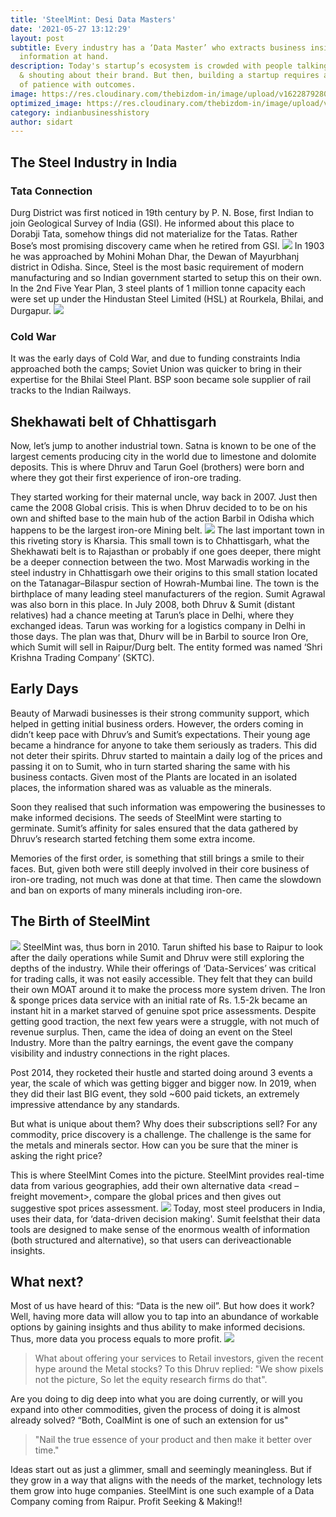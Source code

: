 ```yaml
---
title: 'SteelMint: Desi Data Masters'
date: '2021-05-27 13:12:29'
layout: post
subtitle: Every industry has a ‘Data Master’ who extracts business insights from the
  information at hand.
description: Today's startup’s ecosystem is crowded with people talking, screaming
  & shouting about their brand. But then, building a startup requires an immense amount
  of patience with outcomes.
image: https://res.cloudinary.com/thebizdom-in/image/upload/v1622879280/steelmint_pa2wd1.png
optimized_image: https://res.cloudinary.com/thebizdom-in/image/upload/v1622879280/steelmint_pa2wd1.png
category: indianbusinesshistory
author: sidart
---
```


## The Steel Industry in India
### Tata Connection
Durg District was first noticed in 19th century by P. N. Bose, first Indian to join Geological Survey of India (GSI). He informed about this place to Dorabji Tata, somehow things did not materialize for the Tatas. Rather Bose’s most promising discovery came when he retired from GSI.
![](https://res.cloudinary.com/thebizdom-in/image/upload/v1622879636/ST1_pkk1zj.png)
In 1903 he was approached by Mohini Mohan Dhar, the Dewan of Mayurbhanj district in Odisha.
Since, Steel is the most basic requirement of modern manufacturing and so Indian government started to setup this on their own. In the 2nd Five Year Plan, 3 steel plants of 1 million tonne capacity each were set up under the Hindustan Steel Limited (HSL) at Rourkela, Bhilai, and Durgapur.
![](https://res.cloudinary.com/thebizdom-in/image/upload/v1622879631/ST2_x4qivo.jpg)

### Cold War
It was the early days of Cold War, and due to funding constraints India approached both the camps; Soviet Union was quicker to bring in their expertise for the Bhilai Steel Plant. BSP soon became sole supplier of rail tracks to the Indian Railways.

## Shekhawati belt of Chhattisgarh
Now, let’s jump to another industrial town. Satna is known to be one of the largest cements producing city in the world due to limestone and dolomite deposits. This is where Dhruv and Tarun Goel (brothers) were born and where they got their first experience of iron-ore trading.

They started working for their maternal uncle, way back in 2007. Just then came the 2008 Global crisis. This is when Dhruv decided to to be on his own and shifted base to the main hub of the action Barbil in Odisha which happens to be the largest iron-ore Mining belt.
![](https://res.cloudinary.com/thebizdom-in/image/upload/v1622879629/St5_tslkv7.jpg)
The last important town in this riveting story is Kharsia. This small town is to Chhattisgarh, what the Shekhawati belt is to Rajasthan or probably if one goes deeper, there might be a deeper connection between the two. Most Marwadis working in the steel industry in Chhattisgarh owe their origins to this small station located on the Tatanagar–Bilaspur section of Howrah-Mumbai line. The town is the birthplace of many leading steel manufacturers of the region. Sumit Agrawal was also born in this place. In July 2008, both Dhruv & Sumit (distant relatives) had a chance meeting at Tarun’s place in Delhi, where they exchanged ideas. Tarun was working for a logistics company in Delhi in those days. The plan was that, Dhurv will be in Barbil to source Iron Ore, which Sumit will sell in Raipur/Durg belt. The entity formed was named ‘Shri Krishna Trading Company’ (SKTC).

## Early Days
Beauty of Marwadi businesses is their strong community support, which helped in getting initial business orders. However, the orders coming in didn’t keep pace with Dhruv’s and Sumit’s expectations. Their young age became a hindrance for anyone to take them seriously as traders.
This did not deter their spirits. Dhruv started to maintain a daily log of the prices and passing it on to Sumit, who in turn started sharing the same with his business contacts. Given most of the Plants are located in an isolated places, the information shared was as valuable as the minerals.

Soon they realised that such information was empowering the businesses to make informed decisions. The seeds of SteelMint were starting to germinate. Sumit’s affinity for sales ensured that the data gathered by Dhruv’s research started fetching them some extra income.

Memories of the first order, is something that still brings a smile to their faces. But, given both were still deeply involved in their core business of iron-ore trading, not much was done at that time. Then came the slowdown and ban on exports of many minerals including iron-ore.

## The Birth of SteelMint
![](https://res.cloudinary.com/thebizdom-in/image/upload/v1622879635/St6_tepeil.jpg)
SteelMint was, thus born in 2010. Tarun shifted his base to Raipur to look after the daily operations while Sumit and Dhruv were still exploring the depths of the industry. While their offerings of ‘Data-Services’ was critical for trading calls, it was not easily accessible.
They felt that they can build their own MOAT around it to make the process more system driven. The Iron & sponge prices data service with an initial rate of Rs. 1.5-2k became an instant hit in a market starved of genuine spot price assessments.
Despite getting good traction, the next few years were a struggle, with not much  of revenue surplus. Then, came the idea of doing an event on the Steel Industry. More than the paltry earnings, the event gave the company visibility and industry connections in the right places.

Post 2014, they rocketed their hustle and started doing around 3 events a year, the scale of which was getting bigger and bigger now. In 2019, when they did their last BIG event, they sold ~600 paid tickets, an extremely impressive attendance by any standards.

But what is unique about them? Why does their subscriptions sell? For any commodity, price discovery is a challenge. The challenge is the same for the metals and minerals sector. How can you be sure that the miner is asking the right price?

This is where SteelMint Comes into the picture. SteelMint provides real-time data from various geographies, add their own alternative data <read – freight movement>, compare the global prices and then gives out suggestive spot prices assessment.
![](https://res.cloudinary.com/thebizdom-in/image/upload/v1622879637/St8_i7a91i.jpg)
Today, most steel producers in India, uses their data, for ‘data-driven decision making'. Sumit feelsthat their data tools are designed to make sense of the enormous wealth of information (both structured and alternative), so that users can deriveactionable insights.

## What next?
Most of us have heard of this: “Data is the new oil”. But how does it work? Well, having more data will allow you to tap into an abundance of workable options by gaining insights and thus ability to make informed decisions. Thus, more data you process equals to more profit.
![](https://res.cloudinary.com/thebizdom-in/image/upload/v1622879634/st9_gzmd4b.jpg)
> What about offering your services to Retail investors, given the recent hype around the Metal stocks? To this Dhruv replied: "We show pixels not the picture, So let the equity research firms do that".

Are you doing to dig deep  into what you are doing currently, or will you expand into other commodities, given the process of doing it is almost already solved?  “Both, CoalMint is one of such an extension for us"
> "Nail the true essence of your product and then make it better over time."

Ideas start out as just a glimmer, small and seemingly meaningless.  But if they grow in a way that aligns with the needs of the market, technology lets them grow into huge companies. 
SteelMint is one such example of a Data Company coming from Raipur. 
Profit Seeking & Making!!
